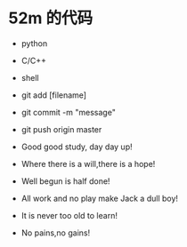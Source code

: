 # 52m 的代码
* python
* C/C++
* shell



* git add [filename]
* git commit -m "message"
* git push origin master



* Good good study, day day up!
* Where there is a will,there is a hope!
* Well begun is half done!
* All work and no play make Jack a dull boy!
* It is never too old to learn!
* No pains,no gains!








